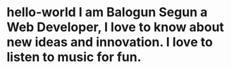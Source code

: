 # hello-world I am Balogun Segun a Web Developer, I love to know about new ideas and innovation. I love to listen to music for fun.
